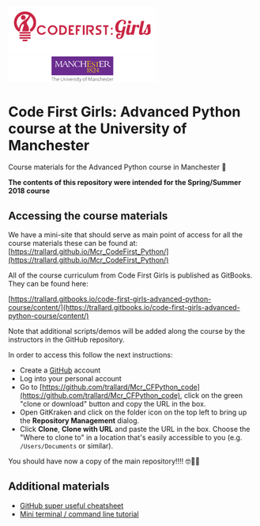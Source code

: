 <img src='./assets/CF-logo.png' width='300px'>
<img src='./assets/manchester.png' width='300px'>

# Code First Girls: Advanced Python course at the University of Manchester

Course materials for the Advanced Python course in Manchester 🤖

**The contents of this repository were intended for the Spring/Summer 2018 course**

## Accessing the course materials
We have a mini-site that should serve as main point of access for all the course materials
these can be found at:
[https://trallard.github.io/Mcr_CodeFirst_Python/](https://trallard.github.io/Mcr_CodeFirst_Python/)

All of the course curriculum from Code First Girls is published as GitBooks. They can be found here:

[https://trallard.gitbooks.io/code-first-girls-advanced-python-course/content/](https://trallard.gitbooks.io/code-first-girls-advanced-python-course/content/)

Note that additional scripts/demos will be added along the course by the instructors in the
GitHub repository.

In order to access this follow the next instructions:

- Create a [GitHub](https://github.com) account
- Log into your personal account
- Go to [https://github.com/trallard/Mcr_CFPython_code](https://github.com/trallard/Mcr_CFPython_code),
click on the green "clone or download" button and copy the URL in the box.
- Open GitKraken and click on the folder icon on the top left to bring up the **Repository Management** dialog.
- Click **Clone**, **Clone with URL** and paste the URL in the box. Choose the "Where to clone to" in a
location that's easily accessible to you (e.g. `/Users/Documents` or similar).

You should have now a copy of the main repository!!!! 🤓🎉🎈


## Additional materials
- [GitHub super useful cheatsheet](https://services.github.com/on-demand/downloads/github-git-cheat-sheet.pdf)
- [Mini terminal / command line tutorial](./terminal.md)
